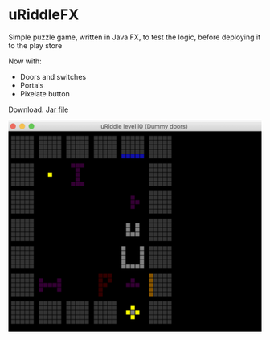 # uRiddleFX

Simple puzzle game, written in Java FX, to test the logic, before deploying it to the play store

Now with:

- Doors and switches
- Portals
- Pixelate button

Download: <a href="https://github.com/karsten314159/uRiddleFX/raw/master/out/artifacts/uRiddleFX/uRiddleFX.jar">Jar file</a>

![](preview.png "Preview")
